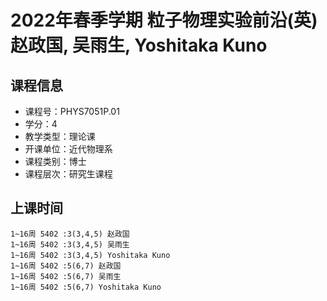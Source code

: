 # 2022年春季学期 粒子物理实验前沿(英) 赵政国, 吴雨生, Yoshitaka Kuno






## 课程信息

- 课程号：PHYS7051P.01
- 学分：4
- 教学类型：理论课
- 开课单位：近代物理系
- 课程类别：博士
- 课程层次：研究生课程

## 上课时间

```
1~16周 5402 :3(3,4,5) 赵政国
1~16周 5402 :3(3,4,5) 吴雨生
1~16周 5402 :3(3,4,5) Yoshitaka Kuno
1~16周 5402 :5(6,7) 赵政国
1~16周 5402 :5(6,7) 吴雨生
1~16周 5402 :5(6,7) Yoshitaka Kuno
```

